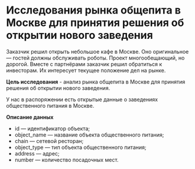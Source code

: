 # Исследования рынка общепита в Москве для принятия решения об открытии нового заведения

Заказчик решил открыть небольшое кафе в Москве. Оно оригинальное — гостей должны обслуживать роботы. Проект многообещающий, но дорогой. Вместе с партнёрами заказчик решил обратиться к инвесторам. Их интересует текущее положение дел на рынке.

**Цель исследования** - анализ рынка общепита в Москве для принятия решения об открытии нового заведения.

У нас в распоряжении есть открытые данные о заведениях общественного питания в Москве.

**Описание данных**

- id — идентификатор объекта;
- object_name — название объекта общественного питания;
- chain — сетевой ресторан;
- object_type — тип объекта общественного питания;
- address — адрес;
- number — количество посадочных мест.
